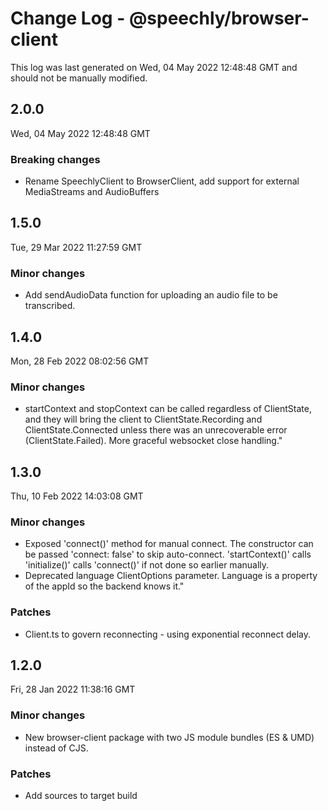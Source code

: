 # Change Log - @speechly/browser-client

This log was last generated on Wed, 04 May 2022 12:48:48 GMT and should not be manually modified.

## 2.0.0
Wed, 04 May 2022 12:48:48 GMT

### Breaking changes

- Rename SpeechlyClient to BrowserClient, add support for external MediaStreams and AudioBuffers

## 1.5.0
Tue, 29 Mar 2022 11:27:59 GMT

### Minor changes

- Add sendAudioData function for uploading an audio file to be transcribed.

## 1.4.0
Mon, 28 Feb 2022 08:02:56 GMT

### Minor changes

- startContext and stopContext can be called regardless of ClientState, and they will bring the client to ClientState.Recording and ClientState.Connected unless there was an unrecoverable error (ClientState.Failed). More graceful websocket close handling."

## 1.3.0
Thu, 10 Feb 2022 14:03:08 GMT

### Minor changes

- Exposed 'connect()' method for manual connect. The constructor can be passed 'connect: false' to skip auto-connect. 'startContext()' calls 'initialize()' calls 'connect()' if not done so earlier manually.
- Deprecated language ClientOptions parameter. Language is a property of the appId so the backend knows it."

### Patches

- Client.ts to govern reconnecting - using exponential reconnect delay.

## 1.2.0
Fri, 28 Jan 2022 11:38:16 GMT

### Minor changes

- New browser-client package with two JS module bundles (ES & UMD) instead of CJS.

### Patches

- Add sources to target build

